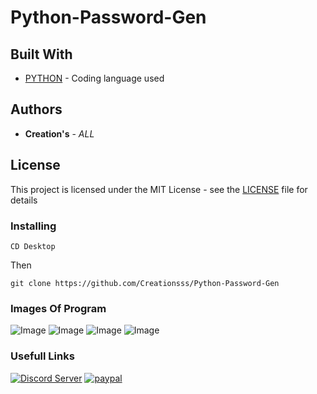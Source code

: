 # Python-Password-Gen

## Built With

* [PYTHON](https://www.python.org/) - Coding language used

## Authors

* **Creation's** - *ALL*

## License

This project is licensed under the MIT License - see the [LICENSE](LICENSE) file for details

### Installing

```
CD Desktop
```

Then

```
git clone https://github.com/Creationsss/Python-Password-Gen
```
### Images Of Program

![Image](https://i.imgur.com/19U8ZWy.png)
![Image](https://i.imgur.com/r7Q8DhG.png)
![Image](https://i.imgur.com/2a8ZcAW.png)
![Image](https://i.imgur.com/wLgGGS6.png)

### Usefull Links
[![Discord Server](https://discordapp.com/api/guilds/748277853942186136/widget.png?style=banner2)](https://discord.gg/kZkExZC)
[![paypal](https://www.paypalobjects.com/en_US/i/btn/btn_donateCC_LG.gif)](https://www.paypal.com/donate/?token=aPqtNewHmuwkeaoq7B96gOpwxOUgBs7_9vUtVR6oAXksKUzRhyKd-ylcNavFNFvQvvxubayxzRaCp-ID&fromUL=false)
